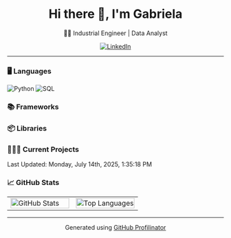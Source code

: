 <h1 align="center">Hi there 👋, I'm Gabriela</h1>

<p align="center">
  👩‍💻 Industrial Engineer | Data Analyst
</p>

<div align="center">
  <a href="https://www.linkedin.com/in/gabriela-gonza-90293746/" target="_blank">
    <img src="https://img.shields.io/badge/LinkedIn-%230077B5.svg?&style=for-the-badge&logo=linkedin&logoColor=white" alt="LinkedIn" />
  </a>
</div>

---

<h3>🖥️ Languages</h3>

<p>
  <img src="https://img.shields.io/badge/Python-3776AB?style=for-the-badge&logo=python&logoColor=white" alt="Python" />
  <img src="https://img.shields.io/badge/SQL-316192?style=for-the-badge&logo=postgresql&logoColor=white" alt="SQL" />
</p>

<h3>📚 Frameworks</h3>

<p>
  <!-- Agrega aquí tus frameworks, por ejemplo:
  <img src="https://img.shields.io/badge/Streamlit-FF4B4B?style=for-the-badge&logo=streamlit&logoColor=white" alt="Streamlit" />
  -->
</p>

<h3>📦 Libraries</h3>

<p>
  <!-- Agrega aquí tus librerías, por ejemplo:
  <img src="https://img.shields.io/badge/Pandas-150458?style=for-the-badge&logo=pandas&logoColor=white" alt="Pandas" />
  -->
</p>

<h3>👷🏻‍♀️ Current Projects</h3>

<!--RECENT_ACTIVITY:start-->
<!--RECENT_ACTIVITY:end-->

<!--RECENT_ACTIVITY:last_update-->
<p>Last Updated: Monday, July 14th, 2025, 1:35:18 PM</p>
<!--RECENT_ACTIVITY:last_update_end-->

<h3>📈 GitHub Stats</h3>

<table>
  <tr>
    <td valign="top" width="50%">
      <img src="https://github-readme-stats.vercel.app/api?username=crontreras1&show_icons=true&count_private=true&hide_border=true" style="width: 100%;" alt="GitHub Stats" />
    </td>
    <td valign="top" width="50%">
      <img src="https://github-readme-stats.vercel.app/api/top-langs/?username=crontreras1&hide_border=true&layout=compact" style="width: 100%;" alt="Top Languages" />
    </td>
  </tr>
</table>

---

<div align="center">
  Generated using <a href="https://profilinator.rishav.dev/" target="_blank">GitHub Profilinator</a>
</div>
